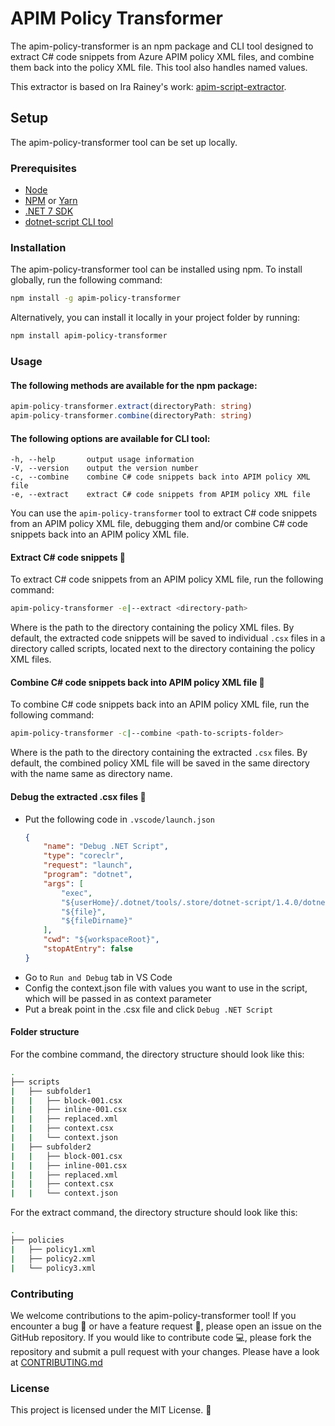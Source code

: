# APIM Policy Transformer

The apim-policy-transformer is an npm package and CLI tool designed to extract C# code snippets from Azure APIM policy XML files, and combine them back into the policy XML file. This tool also handles named values.

This extractor is based on Ira Rainey's work: [apim-script-extractor](https://github.com/irarainey/apim-script-extractor).

## Setup
The apim-policy-transformer tool can be set up locally.

### Prerequisites
- [Node](https://nodejs.org/en)
- [NPM](https://www.npmjs.com/) or [Yarn](https://yarnpkg.com/)
- [.NET 7 SDK](https://dotnet.microsoft.com/en-us/download/visual-studio-sdks)
- [dotnet-script CLI tool](https://github.com/dotnet-script/dotnet-script)

### Installation
The apim-policy-transformer tool can be installed using npm. To install globally, run the following command:

```bash
npm install -g apim-policy-transformer
```
Alternatively, you can install it locally in your project folder by running:

```bash
npm install apim-policy-transformer
```

### Usage

#### The following methods are available for the npm package:

```typescript
apim-policy-transformer.extract(directoryPath: string)
apim-policy-transformer.combine(directoryPath: string)
```

#### The following options are available for CLI tool:

```
-h, --help       output usage information
-V, --version    output the version number
-c, --combine    combine C# code snippets back into APIM policy XML file
-e, --extract    extract C# code snippets from APIM policy XML file
```

You can use the `apim-policy-transformer` tool to extract C# code snippets from an APIM policy XML file, debugging them and/or combine C# code snippets back into an APIM policy XML file.

#### Extract C# code snippets 📜

To extract C# code snippets from an APIM policy XML file, run the following command:

```bash
apim-policy-transformer -e|--extract <directory-path>
```
Where <directory-path> is the path to the directory containing the policy XML files. By default, the extracted code snippets will be saved to individual `.csx` files in a directory called scripts, located next to the directory containing the policy XML files.

#### Combine C# code snippets back into APIM policy XML file 🔗

To combine C# code snippets back into an APIM policy XML file, run the following command:

```bash
apim-policy-transformer -c|--combine <path-to-scripts-folder>
```

Where <directory-path> is the path to the directory containing the extracted `.csx` files. By default, the combined policy XML file will be saved in the same directory with the name same as directory name.

#### Debug the extracted .csx files 🐛
- Put the following code in `.vscode/launch.json`
    ```json
    {
        "name": "Debug .NET Script",
        "type": "coreclr",
        "request": "launch",
        "program": "dotnet",
        "args": [
            "exec",
            "${userHome}/.dotnet/tools/.store/dotnet-script/1.4.0/dotnet-script/1.4.0/tools/net7.0/any/dotnet-script.dll",
            "${file}",
            "${fileDirname}"
        ],
        "cwd": "${workspaceRoot}",
        "stopAtEntry": false
    }
    ```
- Go to `Run and Debug` tab in VS Code
- Config the context.json file with values you want to use in the script, which will be passed in as context parameter
- Put a break point in the .csx file and click `Debug .NET Script`

#### Folder structure
For the combine command, the directory structure should look like this:

```bash
.
├── scripts
|   ├── subfolder1
|   |   ├── block-001.csx
|   |   ├── inline-001.csx
|   |   ├── replaced.xml
|   |   ├── context.csx
|   |   └── context.json
|   ├── subfolder2
|   |   ├── block-001.csx
|   |   ├── inline-001.csx
|   |   ├── replaced.xml
|   |   ├── context.csx
|   |   └── context.json
```

For the extract command, the directory structure should look like this:
```bash
.
├── policies
|   ├── policy1.xml
|   ├── policy2.xml
|   └── policy3.xml
```

### Contributing
We welcome contributions to the apim-policy-transformer tool! If you encounter a bug 🐞 or have a feature request 🚀, please open an issue on the GitHub repository. If you would like to contribute code 💻, please fork the repository and submit a pull request with your changes. Please have a look at [CONTRIBUTING.md](./CONTRIBUTING.md)

### License
This project is licensed under the MIT License. 📝